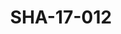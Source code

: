 ---
pid: SHA-17-012
title: SHA-17-012
language: en
original_label: 
rights: Sharhabil Ahmed
location_of_original: Sharhabil Ahmed
photographer_or_studio: Studio Jack Kuwait
scanned_from: photograph 13.1 by 17.8
_date: '1964'
location: Kuwait
description: Kuwaiti official
additional_notes: 
permission_display: 'yes'
on_server: 'no'
on_website: 'no'
permalink: /photopages/en/SHA-17-012.html
layout: photo-page
---
